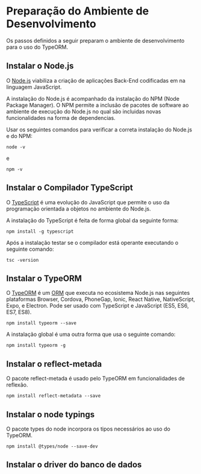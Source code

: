 # Preparação do Ambiente de Desenvolvimento  
>
Os passos definidos a seguir preparam o ambiente de desenvolvimento para o uso do TypeORM.
>


## Instalar o Node.js 
>
O [Node.js](https://nodejs.org/en/download/) viabiliza a criação de aplicações Back-End codificadas em na linguagem JavaScript.  
>
>
A instalação do Node.js é acompanhado da instalação do NPM (Node Package Manager). O NPM permite a inclusão de pacotes de software ao ambiente de execução do Node.js no qual são incluidas novas funcionalidades na forma de dependencias.     
>
>
Usar os seguintes comandos para verificar a correta instalação do Node.js e do NPM:
```
node -v
```
e

```
npm -v
```
>



## Instalar o Compilador TypeScript 
>
O [TypeScript](https://www.typescriptlang.org/download) é uma evolução do JavaScript que permite o uso da programação orientada a objetos no ambiente do Node.js. 
>
A instalação do TypeScript é feita de forma global da seguinte forma:
```
npm install -g typescript
```
>
Após a instalação testar se o compilador está operante executando o seguinte comando:
```
tsc -version 
```
>

## Instalar o TypeORM
>
O [TypeORM](https://typeorm.io/) é um [ORM](https://pt.wikipedia.org/wiki/Mapeamento_objeto-relacional) que executa no ecosistema Node.js nas seguintes plataformas  Browser, Cordova, PhoneGap, Ionic, React Native, NativeScript, Expo, e Electron. Pode ser usado com TypeScript e JavaScript (ES5, ES6, ES7, ES8).
```
npm install typeorm --save 
```
>
>

A instalação global é uma outra forma que usa o seguinte comando:
```
npm install typeorm -g
```
## Instalar o reflect-metada

O pacote reflect-metada é usado pelo TypeORM em funcionalidades de reflexão.

```
npm install reflect-metadata --save 
```

## Instalar o node typings
>
O pacote types do node incorpora os tipos necessários ao uso do TypeORM.

```
npm install @types/node --save-dev  
```
> 

## Instalar o driver do banco de dados 




